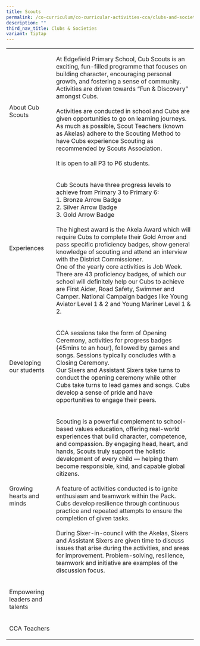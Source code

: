 ```yaml
---
title: Scouts
permalink: /co-curriculum/co-curricular-activities-cca/clubs-and-societies/scouts/
description: ""
third_nav_title: Clubs & Societies
variant: tiptap
---
```

<table style="minWidth: 50px">
<colgroup>
<col>
<col>
</colgroup>
<tbody>
<tr>
<td rowspan="1" colspan="1">
<p>About Cub Scouts</p>
</td>
<td rowspan="1" colspan="1">
<p>At Edgefield Primary School, Cub Scouts is an exciting, fun-filled programme
that focuses on building character, encouraging personal growth, and fostering
a sense of community. Activities are driven towards “Fun &amp; Discovery”
amongst Cubs.
<br>
<br>Activities are conducted in school and Cubs are given opportunities to
go on learning journeys. As much as possible, Scout Teachers (known as
Akelas) adhere to the Scouting Method to have Cubs experience Scouting
as recommended by Scouts Association.
<br>
<br>It is open to all P3 to P6 students.</p>
</td>
</tr>
<tr>
<td rowspan="1" colspan="1">
<p>Experiences</p>
</td>
<td rowspan="1" colspan="1">
<p>Cub Scouts have three progress levels to achieve from Primary 3 to Primary
6:
<br>1. Bronze Arrow Badge
<br>2. Silver Arrow Badge
<br>3. Gold Arrow Badge
<br>
<br>The highest award is the Akela Award which will require Cubs to complete
their Gold Arrow and pass specific proficiency badges, show general knowledge
of scouting and attend an interview with the District Commissioner.
<br>One of the yearly core activities is Job Week. There are 43 proficiency
badges, of which our school will definitely help our Cubs to achieve are
First Aider, Road Safety, Swimmer and Camper. National Campaign badges
like Young Aviator Level 1 &amp; 2 and Young Mariner Level 1 &amp; 2.</p>
</td>
</tr>
<tr>
<td rowspan="1" colspan="1">
<p>Developing our students</p>
</td>
<td rowspan="1" colspan="1">
<p>CCA sessions take the form of Opening Ceremony, activities for progress
badges (45mins to an hour), followed by games and songs. Sessions typically
concludes with a Closing Ceremony.
<br>Our Sixers and Assistant Sixers take turns to conduct the opening ceremony
while other Cubs take turns to lead games and songs. Cubs develop a sense
of pride and have opportunities to engage their peers.</p>
</td>
</tr>
<tr>
<td rowspan="1" colspan="1">
<p>Growing hearts and minds</p>
</td>
<td rowspan="1" colspan="1">
<p>Scouting is a powerful complement to school-based values education, offering
real-world experiences that build character, competence, and compassion.
By engaging head, heart, and hands, Scouts truly support the holistic development
of every child — helping them become responsible, kind, and capable global
citizens.
<br>
<br>A feature of activities conducted is to ignite enthusiasm and teamwork
within the Pack. Cubs develop resilience through continuous practice and
repeated attempts to ensure the completion of given tasks.
<br>
<br>During Sixer-in-council with the Akelas, Sixers and Assistant Sixers are
given time to discuss issues that arise during the activities, and areas
for improvement. Problem-solving, resilience, teamwork and initiative are
examples of the discussion focus.</p>
</td>
</tr>
<tr>
<td rowspan="1" colspan="1">
<p>Empowering leaders and talents</p>
</td>
<td rowspan="1" colspan="1">
<p></p>
</td>
</tr>
<tr>
<td rowspan="1" colspan="1">
<p>CCA Teachers</p>
</td>
<td rowspan="1" colspan="1">
<p></p>
</td>
</tr>
</tbody>
</table>
<p></p>